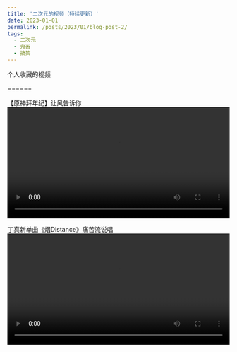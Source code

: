 ```yaml
---
title: '二次元的视频（持续更新）'
date: 2023-01-01
permalink: /posts/2023/01/blog-post-2/
tags:
  - 二次元
  - 鬼畜
  - 搞笑
---
```

个人收藏的视频

======

【原神拜年纪】让风告诉你
<video width="100%" border="0" cellspacing="0" cellpadding="0" controls preload="auto">
    <source src="/video/yuanshen.mp4" type="video/mp4">
</video>

丁真新单曲《烟Distance》痛苦流说唱
<video width="100%" border="0" cellspacing="0" cellpadding="0" controls preload="auto">
    <source src="/video/yanDistance.mp4" type="video/mp4">
</video>